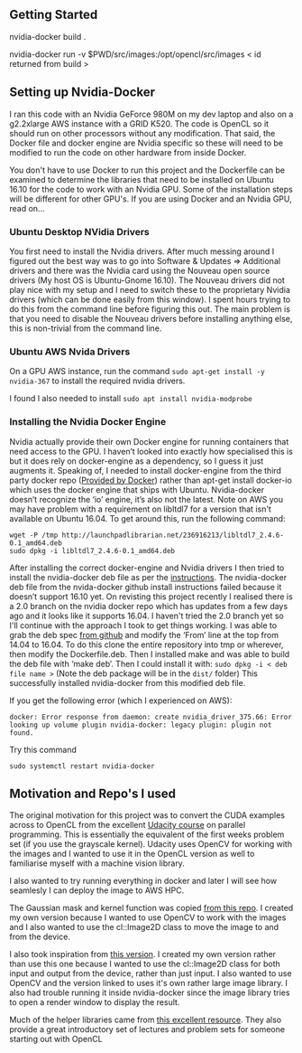 ## Getting Started

nvidia-docker build .

nvidia-docker run -v $PWD/src/images:/opt/opencl/src/images < id returned from build >

## Setting up Nvidia-Docker

I ran this code with an Nvidia GeForce 980M on my dev laptop and also on a g2.2xlarge AWS instance with a GRID K520. The code is OpenCL so it should run on other processors without any modification. That said, the Docker file and docker engine are Nvidia specific so these will need to be modified to run the code on other hardware from inside Docker.

You don't have to use Docker to run this project and the Dockerfile can be examined to determine the libraries that need to be installed on Ubuntu 16.10 for the code to work with an Nvidia GPU. Some of the installation steps will be different for other GPU's. If you are using Docker and an Nvidia GPU, read on...

### Ubuntu Desktop NVidia Drivers
You first need to install the Nvidia drivers. After much messing around I figured out the best way was to go into Software & Updates => Additional drivers and there was the Nvidia card using the Nouveau open source drivers (My host OS is Ubuntu-Gnome 16.10). The Nouveau drivers did not play nice with my setup and I need to switch these to the proprietary Nvidia drivers (which can be done easily from this window). I spent hours trying to do this from the command line before figuring this out. The main problem is that you need to disable the Nouveau drivers before installing anything else, this is non-trivial from the command line.

### Ubuntu AWS Nvida Drivers
On a GPU AWS instance, run the command ```sudo apt-get install -y nvidia-367``` to install the required nvidia drivers.

I found I also needed to install ```sudo apt install nvidia-modprobe```

### Installing the Nvidia Docker Engine
Nvidia actually provide their own Docker engine for running containers that need access to the GPU. I haven’t looked into exactly how specialised this is but it does rely on docker-engine as a dependency, so I guess it just augments it. Speaking of, I needed to install docker-engine from the third party docker repo ([Provided by Docker](https://docs.docker.com/engine/installation/linux/ubuntu/)) rather than apt-get install docker-io which uses the docker engine that ships with Ubuntu. Nvidia-docker doesn’t recognize the ‘io’ engine, it’s also not the latest. Note on AWS you may have problem with a requirement on libltdl7 for a version that isn't available on Ubuntu 16.04. To get around this, run the following command:

```
wget -P /tmp http://launchpadlibrarian.net/236916213/libltdl7_2.4.6-0.1_amd64.deb
sudo dpkg -i libltdl7_2.4.6-0.1_amd64.deb
``` 

After installing the correct docker-engine and Nvidia drivers I then tried to install the nvidia-docker deb file as per the [instructions](https://github.com/NVIDIA/nvidia-docker). The nvidia-docker deb file from the nvida-docker github install instructions failed because it doesn’t support 16.10 yet. On revisting this project recently I realised there is a 2.0 branch on the nvidia docker repo which has updates from a few days ago and it looks like it supports 16.04. I haven't tried the 2.0 branch yet so I'll continue with the approach I took to get things working. I was able to grab the deb spec [from github](https://github.com/NVIDIA/nvidia-docker/blob/master/Dockerfile.deb) and modify the ‘From’ line at the top from 14.04 to 16.04. To do this clone the entire repository into tmp or wherever, then modify the Dockerfile.deb. Then I installed make and was able to build the deb file with ‘make deb’. Then I could install it with: ```sudo dpkg -i < deb file name >``` (Note the deb package will be in the ```dist/``` folder)
This successfully installed nvidia-docker from this modified deb file.

If you get the following error (which I experienced on AWS):

```
docker: Error response from daemon: create nvidia_driver_375.66: Error looking up volume plugin nvidia-docker: legacy plugin: plugin not found.
```

Try this command

```sudo systemctl restart nvidia-docker```

## Motivation and Repo's I used

The original motivation for this project was to convert the CUDA examples across to OpenCL from the excellent [Udacity course](http://www.udacity.com/course/intro-to-parallel-programming--cs344) on parallel programming. This is essentially the equivalent of the first weeks problem set (if you use the grayscale kernel). Udacity uses OpenCV for working with the images and I wanted to use it in the OpenCL version as well to familiarise myself with a machine vision library.

I also wanted to try running everything in docker and later I will see how seamlesly I can deploy the image to AWS HPC.

The Gaussian mask and kernel function was copied [from this repo](https://github.com/mnmnc/gaussian_blur_opencl). I created my own version because I wanted to use OpenCV to work with the images and I also wanted to use the cl::Image2D class to move the image to and from the device.

I also took inspiration from [this version](https://github.com/smistad/OpenCL-Gaussian-Blur). I created my own version rather than use this one because I wanted to use the cl::Image2D class for both input and output from the device, rather than just input. I also wanted to use OpenCV and the version linked to uses it's own rather large image library. I also had trouble running it inside nvidia-docker since the image library tries to open a render window to display the result.

Much of the helper libraries came from [this excellent resource](https://github.com/HandsOnOpenCL/Exercises-Solutions). They also provide a great introductory set of lectures and problem sets for someone starting out with OpenCL

